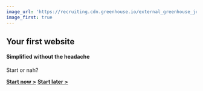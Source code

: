 ```yaml
---
image_url: 'https://recruiting.cdn.greenhouse.io/external_greenhouse_job_boards/logos/000/007/263/original/Axios_logo_-_RGB_-_clear_space.png?1580309119'
image_first: true
---
```


## Your first website

#### Simplified without the headache

Start or nah?

<a href="https://google.com"><b>Start now ></b></a>
<a href="https://google.com" class="inverted"><b>Start later ></b></a>
